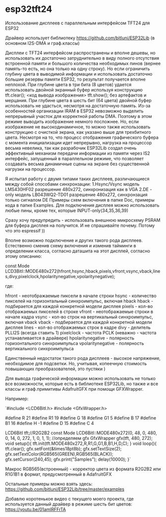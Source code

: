 # esp32tft24 

Использование дисплеев с параллельным интерфейсом TFT24 для ESP32

Драйвер использует библиотеку https://github.com/bitluni/ESP32Lib (в основном I2S-DMA и граф.классы)

Дисплеи с TFT24 интерфейсом распространены и вполне дешевы, но использовать их достаточно затруднительно
в виду полного отсутствия встроенной памяти  и большого количества необходимых пинов (вернее память-то
есть, но она только на одну строку).
Но если ограничить глубину цвета в выводимой информации и использовать достаточно большие резервы памяти ESP32,
то результат получается вполне неплохой. При глубине цвета в три бита (8 цветов) удается использовать двойной экранный
буфер используя конструкцию tft.clear(); <код вывода изображения> tft.show(); без артефактов и мерцания. При глубине цвета
в шесть бит (64 цвета) двойной буфер использовать не удасться, несмотря на достаточную память. Из-за особенностей 
организации IRAM в ESP32 невозможно выделить непрерывный участок для корректной работы DMA. Поэтому в этом режиме выводить изображение
немного посложнее. Но, если изображение не высокодинамичное, то можно также использовать конструкцию с очисткой экрана, как
указано выше для трехбитного цвета. Несмотря на то, что процесс отображения графического буфера
с момента инициализации идет непрерывно, нагрузка на процессор весьма невелика, так как разрабочик
ESP32Lib создал очень эффективный механизм передачи информации из памяти через IS2 интерфейс, запущенный 
в параллельном режиме, что позволяет создавать весьма динамичные сцены на экране без существенной нагрузки на процессор.

Я испытал работу с двумя типами таких дисплеев, различающиеся между собой способами синхронзации:
1.Hsync/Vsync модель LMS430HF02    разрешение 480x272, синхронизация как в VGA
2.DE - only   модель LB043WQ2-TD01 разрешение 480x272, синхронзация только сигналом DE
Примеры схем включения в папке Doc, примеры кода в папке Examples.
Для подключения дисплея можно использовать любые пины, кроме тех, которые INPUT-only(34,35,36,39)

Сразу хочу предупредить - использовать внешнюю микросхему PSRAM для буфера дисплея на получится.
И не спрашивайте почему. Потому что это espressif ))

Вполне возможно подключение и других такого рода дисплеев. Естественно сменив схему включения
и изменив тайминги в определении класса, согласно даташита на этот дисплей, согласно этому описанию:

const Mode LCD3BitI::MODE480x272(hfront,hsync,hback,pixels,vfront,vsync,vback,lines,divy,pixelclock,hpolaritynegative,vpolaritynegative);

где:

hfront             - неотображаемые пиксели в начале строки
hsync              - количество пикселей на горизонтальный синхроимпульс, включая hback
hback              - подбирается для каждой конкретной модели дисплея
pixels             - кол-во отображаемых пикселей в строке
vfront             - неотображаемые строки в начале кадра
vsync              - кол-во строк на вертикальный синхроимпульс, включая vback
vback              - подбирается для каждой конкретной модели дисплея
lines              - кол-во отображаемых строк в кадре
divy               - делитель PLLI2S (всегда ставить 1)
pixelclock         - частота PCLK (неважно - частота устанавливается в драйвере)
hpolaritynegative  - полярность горизонтального синхроимпульса
vpolaritynegative  - полярность вертикального синхроимпульса


Единственный недостаток такого рода дисплеев - высокое напряжение, необходимое для подсветки.
Но, учитывая, копеечную стоимость повышающих преобразователей, это пустяки )

Для вывода графической информации можно использовать не только все возможности, которые 
есть в библиотеке ESP32Lib, но также и все классы и граф.примитивы AdafruitGFX при помощи GFXWrapper.

Например:

`#include <LCD6BitI.h>
#include <GfxWrapper.h>

#define R  21
#define R1 19
#define G  18
#define G1  5
#define B  17
#define B1 16
#define H  -1
#define D  15
#define C   4

LCD6BitI tft;//R2G2B2
const Mode LCD6BitI::MODE480x272(0, 48,  0, 480,  0, 14, 0, 272, 1, 0, 1, 1);
//определяем  gfx
GfxWrapper<LCD6BitI> gfx(tft, 480, 272);
void setup(){
	tft.init(tft.MODE480x272,R,R1,G,G1,B,B1,H,D,C);
}
void loop(){
  tft.clear();
  gfx.setFont(&times18pt8b);
  gfx.setTextSize(2);
  gfx.setTextColor(RGB565(GREEN),RGB565(BLACK));
  gfx.setCursor(240,45);
  gfx.print("Samples");
  delay(10000);
}`

Макрос RGB565(встроенный) - корректор цвета из формата R2G2B2 или R1G1B1 в формат, предусмотренный в AdafruitGFX


Остальные примеры можно взять здесь: https://github.com/bitluni/ESP32Lib/tree/master/examples

Добавлю коротенькое видео с текущего моего проекта, где используется данный драйвер
в режиме шесть бит цветов:
https://youtu.be/01amlRFFrTA


